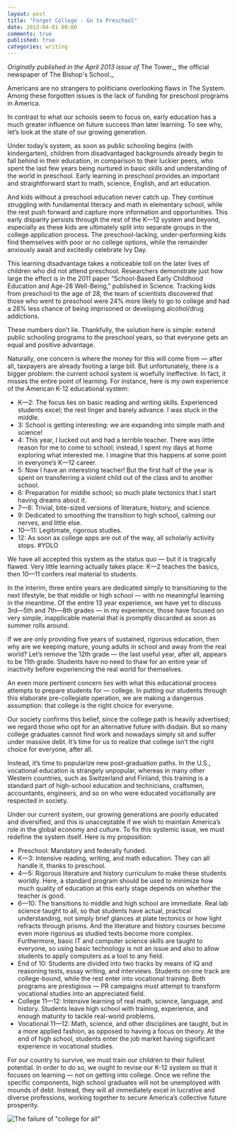 ```yaml
---
layout: post
title: "Forget College - Go to Preschool"
date: 2013-04-01 00:00
comments: true
published: true
categories: writing
---
```


_Originally published in the April 2013 issue of_ The Tower_, the official newspaper of The Bishop's School._

Americans are no strangers to politicians overlooking flaws in The System.  Among these forgotten issues is the lack of funding for preschool programs in America.

In contrast to what our schools seem to focus on, early education has a much greater influence on future success than later learning. To see why, let’s look at the state of our growing generation.

Under today’s system, as soon as public schooling begins (with kindergarten), children from disadvantaged backgrounds already begin to fall behind in their education, in comparison to their luckier peers, who spent the last few years being nurtured in basic skills and understanding of the world in preschool. Early learning in preschool provides an important and straightforward start to math, science, English, and art education.

And kids without a preschool education never catch up. They continue struggling with fundamental literacy and math in elementary school, while the rest push forward and capture more information and opportunities. This early disparity persists through the rest of the K—12 system and beyond, especially as these kids are ultimately split into separate groups in the college application process. The preschool-lacking, under-performing kids find themselves with poor or no college options, while the remainder anxiously await and excitedly celebrate Ivy Day.

This learning disadvantage takes a noticeable toll on the later lives of children who did not attend preschool. Researchers demonstrate just how large the effect is in the 2011 paper “School-Based Early Childhood Education and Age-28 Well-Being,” published in Science. Tracking kids from preschool to the age of 28, the team of scientists discovered that those who went to preschool were 24% more likely to go to college and had a 28% less chance of being imprisoned or developing alcohol/drug addictions.

These numbers don’t lie. Thankfully, the solution here is simple: extend public schooling programs to the preschool years, so that everyone gets an equal and positive advantage.

Naturally, one concern is where the money for this will come from — after all, taxpayers are already footing a large bill. But unfortunately, there is a bigger problem: the current school system is woefully ineffective.  In fact, it misses the entire point of learning.  For instance, here is my own experience of the American K-12 educational system:

 * K—2:	The focus lies on basic reading and writing skills. Experienced students excel; the rest linger and barely advance. I was stuck in the middle.
* 3:	School is getting interesting: we are expanding into simple math and science!
* 4:	This year, I lucked out and had a terrible teacher. There was little reason for me to come to school; instead, I spent my days at home exploring what interested me. I imagine that this happens at some point in everyone’s K—12 career.
* 5:	Now I have an interesting teacher! But the first half of the year is spent on transferring a violent child out of the class and to another school.
* 6:	Preparation for middle school; so much plate tectonics that I start having dreams about it.
* 7—8:	Trivial, bite-sized versions of literature, history, and science.
* 9:	Dedicated to smoothing the transition to high school, calming our nerves, and little else.
* 10—11:	Legitimate, rigorous studies.
* 12:	As soon as college apps are out of the way, all scholarly activity stops. #YOLO

We have all accepted this system as the status quo — but it is tragically flawed. Very little learning actually takes place: K—2 teaches the basics, then 10—11 confers real material to students.

In the interim, three entire years are dedicated simply to transitioning to the next lifestyle, be that middle or high school — with no meaningful learning in the meantime. Of the entire 13 year experience, we have yet to discuss 3rd—5th and 7th—8th grades — in my experience, those have focused on very simple, inapplicable material that is promptly discarded as soon as summer rolls around.

If we are only providing five years of sustained, rigorous education, then why are we keeping mature, young adults in school and away from the real world? Let’s remove the 12th grade — the last useful year, after all, appears to be 11th grade. Students have no need to thaw for an entire year of inactivity before experiencing the real world for themselves.

An even more pertinent concern lies with what this educational process attempts to prepare students for — college. In putting our students through this elaborate pre-collegiate operation, we are making a dangerous assumption: that college is the right choice for everyone.

Our society confirms this belief, since the college path is heavily advertised; we regard those who opt for an alternative future with disdain. But so many college graduates cannot find work and nowadays simply sit and suffer under massive debt. It’s time for us to realize that college isn’t the right choice for everyone, after all.

Instead, it’s time to popularize new post-graduation paths. In the U.S., vocational education is strangely unpopular, whereas in many other Western countries, such as Switzerland and Finland, this training is a standard part of high-school education and technicians, craftsmen, accountants, engineers, and so on who were educated vocationally are respected in society.

Under our current system, our growing generations are poorly educated and diversified, and this is unacceptable if we wish to maintain America’s role in the global economy and culture. To fix this systemic issue, we must redefine the system itself. Here is my proposition:

* Preschool:	Mandatory and federally funded.
* K—3:	Intensive reading, writing, and math education. They can all handle it, thanks to preschool.
* 4—5:	Rigorous literature and history curriculum to make these students worldly. Here, a standard program should be used to minimize how much quality of education at this early stage depends on whether the teacher is good.
* 6—10:	The transitions to middle and high school are immediate. Real lab science taught to all, so that students have actual, practical understanding, not simply brief glances at plate tectonics or how light refracts through prisms. And the literature and history courses become even more rigorous as studied texts become more complex. Furthermore, basic IT and computer science skills are taught to everyone, so using basic technology is not an issue and also to allow students to apply computers as a tool to any field.
* End of 10:	Students are divided into two tracks by means of IQ and reasoning tests, essay writing, and interviews. Students on one track are college-bound, while the rest enter into vocational training. Both programs are prestigious — PR campaigns must attempt to transform vocational studies into an appreciated field.
* College 11—12:	Intensive learning of real math, science, language, and history. Students leave high school with training, experience, and enough maturity to tackle real-world problems.
* Vocational 11—12:	Math, science, and other disciplines are taught, but in a more applied fashion, as opposed to having a focus on theory. At the end of high school, students enter the job market having significant experience in vocational studies.

For our country to survive, we must train our children to their fullest potential. In order to do so, we ought to revise our K-12 system so that it focuses on learning — not on getting into college. Once we refine the specific components, high school graduates will not be unemployed with mounds of debt. Instead, they will all immediately excel in lucrative and diverse professions, working together to secure America’s collective future prosperity.


![The failure of "college for all"](https://dl.dropboxusercontent.com/u/88008064/Writing/Unemployment_Rates.png)
